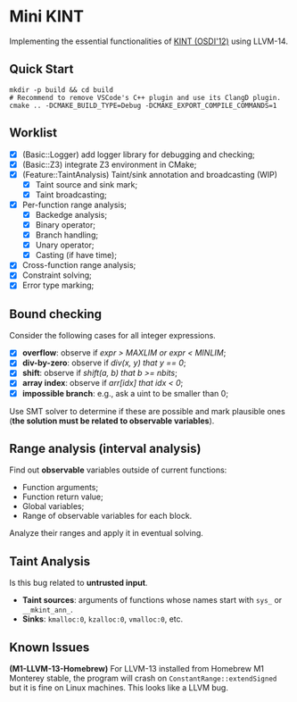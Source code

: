 # Mini KINT

Implementing the essential functionalities of [KINT (OSDI'12)](https://www.usenix.org/system/files/conference/osdi12/osdi12-final-88.pdf) using LLVM-14.

## Quick Start

```shell
mkdir -p build && cd build
# Recommend to remove VSCode's C++ plugin and use its ClangD plugin.
cmake .. -DCMAKE_BUILD_TYPE=Debug -DCMAKE_EXPORT_COMPILE_COMMANDS=1
```

## Worklist

- [x] (Basic::Logger) add logger library for debugging and checking;
- [x] (Basic::Z3) integrate Z3 environment in CMake;
- [x] (Feature::TaintAnalysis) Taint/sink annotation and broadcasting (WIP)
  - [x] Taint source and sink mark;
  - [x] Taint broadcasting;
- [x] Per-function range analysis;
  - [x] Backedge analysis;
  - [x] Binary operator;
  - [x] Branch handling;
  - [x] Unary operator;
  - [x] Casting (if have time);
- [x] Cross-function range analysis;
- [x] Constraint solving;
- [x] Error type marking;

## Bound checking

Consider the following cases for all integer expressions.

- [x] **overflow**: observe if *expr > MAXLIM or expr < MINLIM*;
- [x] **div-by-zero**: observe if *div(x, y) that y == 0*;
- [x] **shift**: observe if *shift(a, b) that b >= nbits*;
- [x] **array index**: observe if *arr\[idx\] that idx < 0*;
- [x] **impossible branch**: e.g., ask a uint to be smaller than 0;

Use SMT solver to determine if these are possible and mark plausible ones (**the solution must be related to observable variables**).

## Range analysis (interval analysis)

Find out **observable** variables outside of current functions:

- Function arguments;
- Function return value;
- Global variables;
- Range of observable variables for each block.

Analyze their ranges and apply it in eventual solving.

## Taint Analysis

Is this bug related to **untrusted input**.

- **Taint sources**: arguments of functions whose names start with `sys_` or `__mkint_ann_`.
- **Sinks**: `kmalloc:0`, `kzalloc:0`, `vmalloc:0`, etc.

## Known Issues

**(M1-LLVM-13-Homebrew)** For LLVM-13 installed from Homebrew M1 Monterey stable, the program will crash on `ConstantRange::extendSigned` but it is fine on Linux machines.
This looks like a LLVM bug.